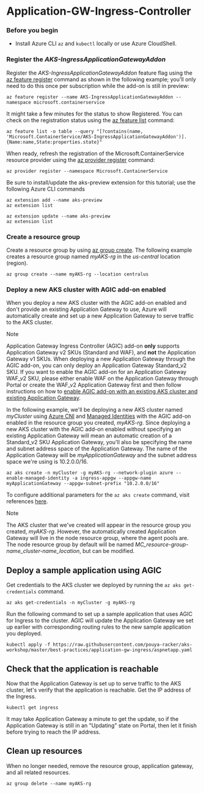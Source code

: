 # Application-GW-Ingress-Controller

### Before you begin

- Install Azure CLI `az` and `kubectl` locally or use Azure CloudShell.

### Register the *AKS-IngressApplicationGatewayAddon*

Register the *AKS-IngressApplicationGatewayAddon* feature flag using the [az feature register](https://docs.microsoft.com/cli/azure/feature#az-feature-register) command as shown in the following example; you'll only need to do this once per subscription while the add-on is still in preview:
```azurecli-interactive
az feature register --name AKS-IngressApplicationGatewayAddon --namespace microsoft.containerservice
```

It might take a few minutes for the status to show Registered. You can check on the registration status using the [az feature list](https://docs.microsoft.com/cli/azure/feature#az-feature-register) command:
```azurecli-interactive
az feature list -o table --query "[?contains(name, 'Microsoft.ContainerService/AKS-IngressApplicationGatewayAddon')].{Name:name,State:properties.state}"
```

When ready, refresh the registration of the Microsoft.ContainerService resource provider using the [az provider register](https://docs.microsoft.com/cli/azure/provider#az-provider-register) command:
```azurecli-interactive
az provider register --namespace Microsoft.ContainerService
```

Be sure to install/update the aks-preview extension for this tutorial; use the following Azure CLI commands
```azurecli-interactive
az extension add --name aks-preview
az extension list
```
```azurecli-interactive
az extension update --name aks-preview
az extension list
```

### Create a resource group

Create a resource group by using [az group create](/cli/azure/group#az-group-create). The following example creates a resource group named *myAKS-rg* in the *us-central* location (region). 

```azurecli-interactive
az group create --name myAKS-rg --location centralus
```

### Deploy a new AKS cluster with AGIC add-on enabled

When you deploy a new AKS cluster with the AGIC add-on enabled and don't provide an existing Application Gateway to use, Azure will automatically create and set up a new Application Gateway to serve traffic to the AKS cluster.  

> [!NOTE]
> Application Gateway Ingress Controller (AGIC) add-on **only** supports Application Gateway v2 SKUs (Standard and WAF), and **not** the Application Gateway v1 SKUs. When deploying a new Application Gateway through the AGIC add-on, you can only deploy an Application Gateway Standard_v2 SKU. If you want to enable the AGIC add-on for an Application Gateway WAF_v2 SKU, please either enable WAF on the Application Gateway through Portal or create the WAF_v2 Application Gateway first and then follow instructions on how to [enable AGIC add-on with an existing AKS cluster and existing Application Gateway](https://docs.microsoft.com/en-us/azure/application-gateway/tutorial-ingress-controller-add-on-new). 

In the following example, we'll be deploying a new AKS cluster named *myCluster* using [Azure CNI](https://docs.microsoft.com/azure/aks/concepts-network#azure-cni-advanced-networking) and [Managed Identities](https://docs.microsoft.com/azure/aks/use-managed-identity) with the AGIC add-on enabled in the resource group you created, *myAKS-rg*. Since deploying a new AKS cluster with the AGIC add-on enabled without specifying an existing Application Gateway will mean an automatic creation of a Standard_v2 SKU Application Gateway, you'll also be specifying the name and subnet address space of the Application Gateway. The name of the Application Gateway will be *myApplicationGateway* and the subnet address space we're using is 10.2.0.0/16.

```azurecli-interactive
az aks create -n myCluster -g myAKS-rg --network-plugin azure --enable-managed-identity -a ingress-appgw --appgw-name myApplicationGateway --appgw-subnet-prefix "10.2.0.0/16" 
```

To configure additional parameters for the `az aks create` command, visit references [here](https://docs.microsoft.com/cli/azure/aks?view=azure-cli-latest#az-aks-create). 

> [!NOTE]
> The AKS cluster that we've created will appear in the resource group you created, *myAKS-rg*. However, the automatically created Application Gateway will live in the node resource group, where the agent pools are. The node resource group by default will be named *MC_resource-group-name_cluster-name_location*, but can be modified. 

## Deploy a sample application using AGIC

Get credentials to the AKS cluster we deployed by running the `az aks get-credentials` command. 

```azurecli-interactive
az aks get-credentials -n myCluster -g myAKS-rg
```

Run the following command to set up a sample application that uses AGIC for Ingress to the cluster. AGIC will update the Application Gateway we set up earlier with corresponding routing rules to the new sample application you deployed.  

```azurecli-interactive
kubectl apply -f https://raw.githubusercontent.com/pouya-racker/aks-workshop/master/best-practices/application-gw-ingress/aspnetapp.yaml 
```

## Check that the application is reachable

Now that the Application Gateway is set up to serve traffic to the AKS cluster, let's verify that the application is reachable. Get the IP address of the Ingress. 

```azurecli-interactive
kubectl get ingress
```

It may take Application Gateway a minute to get the update, so if the Application Gateway is still in an "Updating" state on Portal, then let it finish before trying to reach the IP address. 

## Clean up resources

When no longer needed, remove the resource group, application gateway, and all related resources.

```azurecli-interactive
az group delete --name myAKS-rg
```
